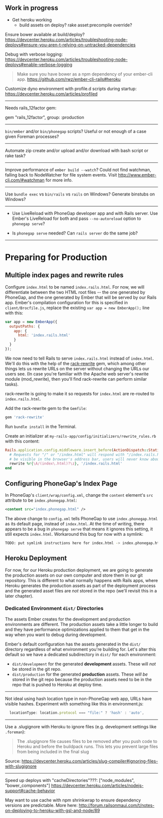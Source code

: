 Work in progress
----------------


- Get heroku working
  - build assets on deploy? rake asset:precompile override?

Ensure bower available at build/deploy? https://devcenter.heroku.com/articles/troubleshooting-node-deploys#ensure-you-aren-t-relying-on-untracked-dependencies

Debug with verbose logging: https://devcenter.heroku.com/articles/troubleshooting-node-deploys#enable-verbose-logging

> Make sure you have bower as a npm dependency of your ember-cli app. 
https://github.com/rwz/ember-cli-rails#heroku

Customize dyno environment with profile.d scripts during startup: https://devcenter.heroku.com/articles/profiled

---

Needs rails_12factor gem:

gem "rails_12factor", group: :production

---

`bin/ember` and/or `bin/phonegap` scripts? Useful or not enough of a case given Foreman processes?

---

Automate zip create and/or upload and/or download with bash script or rake task?

---

Improve performance of `ember build --watch`? Could not find watchman, falling back to NodeWatcher for file system events. Visit http://www.ember-cli.com/#watchman for more info.

---

Use `bundle exec` vs `bin/rails` vs `rails` on Windows? Generate binstubs on Windows?

---

- Use LiveReload with PhoneGap developer app and with Rails server. Use Ember's LiveReload for both and pass `--no-autoreload` option to `phonegap serve`?

- Is `phonegap serve` needed? Can `rails server` do the same job?

---

# Preparing for Production


## Multiple index pages and rewrite rules

Configure `index.html` to be named `index.rails.html`. For now, we will differentiate between the two HTML root files -- the one generated by PhoneGap, and the one generated by Ember that will be served by our Rails app. Ember's compilation configuration for this is specified in `client/Brocfile.js`, replace the existing `var app = new EmberApp();` line with this:

```javascript
var app = new EmberApp({
  outputPaths: {
    app: {
      html: 'index.rails.html'
    }
  }
});
```

We now need to tell Rails to serve `index.rails.html` instead of `index.html`. We'll do this with the help of the [rack-rewrite](https://github.com/jtrupiano/rack-rewrite) gem, which among other things lets us rewrite URLs on the server without changing the URLs our users see. (In case you're familiar with the Apache web server's rewrite module (mod_rewrite), then you'll find rack-rewrite can perform similar tasks).

rack-rewrite is going to make it so requests for `index.html` are re-routed to `index.rails.html`.

Add the rack-rewrite gem to the `Gemfile`:

```ruby
gem 'rack-rewrite'
```

Run `bundle install` in the Terminal.

Create an initializer at `my-rails-app/config/initializers/rewrite_rules.rb` with this content:

```ruby
Rails.application.config.middleware.insert_before(ActionDispatch::Static, Rack::Rewrite) do
  # Requests for "/" or "/index.html" will respond with "/index.rails.html". This won't
  # be visible in the browser's address bar, users will never know about it.
  rewrite %r{\A/(index\.html)?\z}, '/index.rails.html'
end
```

## Configuring PhoneGap's Index Page

In PhoneGap's `client/wrap/config.xml`, change the `content` element's `src` attribute to be `index.phonegap.html`:

```xml
<content src="index.phonegap.html" />
```

The above change to `config.xml` tells PhoneGap to use `index.phonegap.html` as its default page, instead of `index.html`. At the time of writing, there appears to be a bug in `phonegap serve` that means it ignores this setting, it still expects `index.html`. Workaround this bug for now with a symlink:

```bash
TODO: put symlink instructions here for index.html -> index.phonegap.html
```

## Heroku Deployment

For now, for our Heroku production deployment, we are going to generate the production assets on our own computer and store them in our git repository. This is different to what normally happens with Rails apps, where Heroku generates the production assets as part of the deployment process and the generated asset files are *not* stored in the repo (we'll revisit this in a later chapter).

### Dedicated Environment `dist/` Directories

The assets Ember creates for the development and production environments are different. The production assets take a little longer to build and they have performance optimizations applied to them that get in the way when you want to debug during development.

Ember's default configuration has the assets generated in the `dist/` directory regardless of what environment you're building for. Let's alter this default so we have a dedicated subdirectory in `dist/` for each environment:

- `dist/development` for the generated **development** assets. These will *not* be stored in the git repo.
- `dist/production` for the generated **production** assets. These *will be* stored in the git repo because the production assets need to be in the repo that is pushed to Heroku at deploy time.


---

Not ideal using hash location type in non-PhoneGap web app, URLs have visible hashes. Experiment with something like this in environment.js:

```javascript
  locationType: location.protocol === "file:" ? 'hash' : 'auto',
```

---

Use a .slugignore with Heroku to ignore files (e.g. development settings like `.foreman`):

> The .slugignore file causes files to be removed after you push code to Heroku and before the buildpack runs. This lets you prevent large files from being included in the final slug

Source: https://devcenter.heroku.com/articles/slug-compiler#ignoring-files-with-slugignore

---

Speed up deploys with "cacheDirectories"???: ["node_modules", "bower_components"] https://devcenter.heroku.com/articles/nodejs-support#cache-behavior

May want to use cache with npm shrinkwrap to ensure dependency versions are predictable. More here: http://forum.railsonmaui.com/t/notes-on-deploying-to-heroku-with-gsl-and-node/89